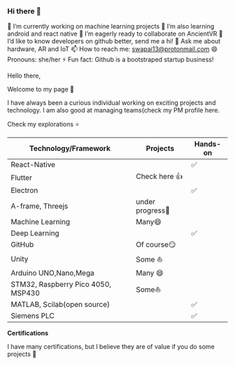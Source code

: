 ### Hi there 👋

🔭 I’m currently working on machine learning projects
🌱 I’m also learning android and react native
👯 I’m eagerly ready to collaborate on AncientVR
🙂 I’d like to know developers on github better, send me a hi!
💬 Ask me about hardware, AR and IoT
📫 How to reach me: swapai13@protonmail.com
😄 Pronouns: she/her
⚡ Fun fact: Github is a bootstraped startup business!

Hello there,

Welcome to my page :wave: 

I have always been a curious individual working on exciting projects and technology. I am also good at managing teams(check my PM profile here.

Check my explorations :star:

| Technology/Framework               | Projects                     | Hands-on           |
| ---------------------------------- | ---------------------------- | ------------------ |
| React-Native                       |                              | :white_check_mark: |
| Flutter                            | Check here :+1:              |                    |
| Electron                           |                              | :white_check_mark: |
| A-frame, Threejs                   | under progress:construction: |                    |
| Machine Learning                   | Many:smile:                  |                    |
| Deep Learning                      |                              | :white_check_mark: |
| GitHub                             | Of course:smirk:             |                    |
| Unity                              | Some :sailboat:              |                    |
| Arduino UNO,Nano,Mega              | Many :smile:                 |                    |
| STM32, Raspberry Pico 4050, MSP430 | Some:sailboat:               |                    |
| MATLAB, Scilab(open source)        |                              | :white_check_mark: |
| Siemens PLC                        |                              | :white_check_mark: |



**Certifications**

I have many certifications, but I believe they are of value if you do some projects :slightly_smiling_face:
<!--
**swathipai13/swathipai13** is a ✨ _special_ ✨ repository because its `README.md` (this file) appears on your GitHub profile.

Here are some ideas to get you started:

- 🔭 I’m currently working on ...
- 🌱 I’m currently learning ...
- 👯 I’m looking to collaborate on ...
- 🤔 I’m looking for help with ...
- 💬 Ask me about ...
- 📫 How to reach me: ...
- 😄 Pronouns: ...
- ⚡ Fun fact: ...
-->
